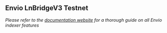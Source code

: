 ## Envio LnBridgeV3 Testnet

*Please refer to the [documentation website](https://docs.envio.dev) for a thorough guide on all Envio indexer features*
